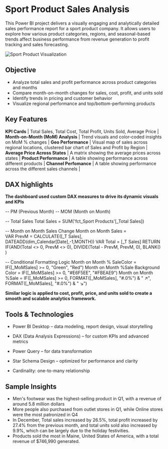 # Sport Product Sales Analysis
This Power BI project delivers a visually engaging and analytically detailed sales performance report for a sport product company. It allows users to explore how various product categories, regions, and seasonal-based trends affect business performance from revenue generation to profit tracking and sales forecasting.

![Sport Product Visualization](https://drive.google.com/uc?export=view&id=1yQ5_D5LQii85csTa7LP9k18qHI-kS1kA)

## Objective

- Analyze total sales and profit performance across product categories and months
- Compare month-on-month changes for sales, cost, profit, and units sold
- Identify trends in pricing and customer behavior
- Visualize regional performance and top/bottom-performing products

## Key Features

**KPI Cards** | Total Sales, Total Cost, Total Profit, Units Sold, Average Price |
**Month-on-Month (MoM) Analysis** | Trend visuals and color-coded insights on MoM % changes |
**Geo Performance** | Visual map of sales across regional locations, clustered bar chart of Sales and Profit by Region |
**Average Price Across States** | A matrix showing the average prices across states |
**Product Performance** | A table showing performance across different products |
**Channel Perfomance** | A table showing performance across the different sales channels |

## DAX highlights

**The dashboard used custom DAX measures to drive its dynamic visuals and KPIs**

-- PM (Previous Month)
-- MOM (Month on Month)

-- Total Sales
Total Sales = SUM('fct_Sport Products'[_Total Sales])

-- Month on Month Sales Change
Month on Month Sales =  
VAR PrevM = CALCULATE([_T Sales], DATEADD(dim_Calendar[Date],-1,MONTH))
VAR Total = [_T Sales]
RETURN
IF(AND(Total <> 0, PrevM <> 0),
    DIVIDE(Total - PrevM, PrevM, 0),
    BLANK()
)

-- Conditional Formatting Logic
Month on Month % SaleColor = IF([_MoMSales] >= 0, "Green", "Red")
Month on Month %Sale Background Color = IF([_MoMSales] >= 0, "#E6F5EE", "#FBEAE9")
Month on Month %Sale = IF([_MoMSales] >= 0, FORMAT([_MoMSales], "#.0%") & " ↗", FORMAT([_MoMSales], "#.0%") & " ↘")

**Similar logic is applied to cost, profit, price, and units sold to create a smooth and scalable analytics framework.**

## Tools & Technologies

- Power BI Desktop – data modeling, report design, visual storytelling

- DAX (Data Analysis Expressions) – for custom KPIs and advanced metrics

- Power Query – for data transformation

- Star Schema Design – optimized for performance and clarity

- Cardinality: one-to-many relationship 

## Sample Insights

- Men's footwear was the highest-selling product in Q1, with a revenue of around 5.8 million dollars 
- More people also purchased from outlet stores in Q1, while Online stores were the most patronized in Q4
- In December, Total sales increased by 26.5%, total profit increased by 27.4% from the previous month, and total units sold also increased by 9.9%,  which can be largely due to the holiday festivities.
- Products sold the most in Maine, United States of America, with a total revenue of $746,990 generated.

